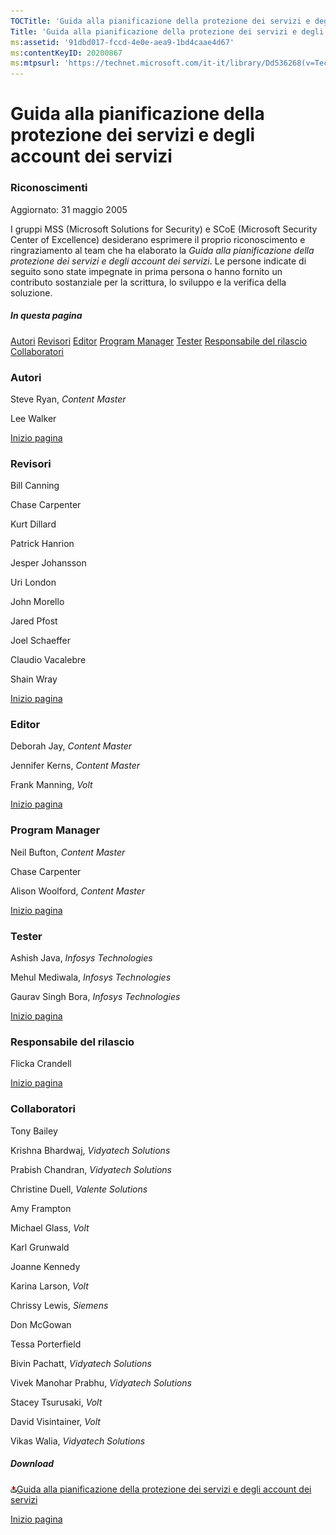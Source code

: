 ```yaml
---
TOCTitle: 'Guida alla pianificazione della protezione dei servizi e degli account dei servizi - Riconoscimenti'
Title: 'Guida alla pianificazione della protezione dei servizi e degli account dei servizi - Riconoscimenti'
ms:assetid: '91dbd017-fccd-4e0e-aea9-1bd4caae4d67'
ms:contentKeyID: 20200867
ms:mtpsurl: 'https://technet.microsoft.com/it-it/library/Dd536268(v=TechNet.10)'
---
```


Guida alla pianificazione della protezione dei servizi e degli account dei servizi
==================================================================================

### Riconoscimenti

Aggiornato: 31 maggio 2005

I gruppi MSS (Microsoft Solutions for Security) e SCoE (Microsoft Security Center of Excellence) desiderano esprimere il proprio riconoscimento e ringraziamento al team che ha elaborato la *Guida alla pianificazione della protezione dei servizi e degli account dei servizi*. Le persone indicate di seguito sono state impegnate in prima persona o hanno fornito un contributo sostanziale per la scrittura, lo sviluppo e la verifica della soluzione.

##### In questa pagina

[](#egaa)[Autori](#egaa)
[](#efaa)[Revisori](#efaa)
[](#eeaa)[Editor](#eeaa)
[](#edaa)[Program Manager](#edaa)
[](#ecaa)[Tester](#ecaa)
[](#ebaa)[Responsabile del rilascio](#ebaa)
[](#eaaa)[Collaboratori](#eaaa)

### Autori

Steve Ryan, *Content Master*

Lee Walker

[](#mainsection)[Inizio pagina](#mainsection)

### Revisori

Bill Canning

Chase Carpenter

Kurt Dillard

Patrick Hanrion

Jesper Johansson

Uri London

John Morello

Jared Pfost

Joel Schaeffer

Claudio Vacalebre

Shain Wray

[](#mainsection)[Inizio pagina](#mainsection)

### Editor

Deborah Jay, *Content Master*

Jennifer Kerns, *Content Master*

Frank Manning, *Volt*

[](#mainsection)[Inizio pagina](#mainsection)

### Program Manager

Neil Bufton, *Content Master* 

Chase Carpenter

Alison Woolford, *Content Master*

[](#mainsection)[Inizio pagina](#mainsection)

### Tester

Ashish Java, *Infosys Technologies*

Mehul Mediwala, *Infosys Technologies*

Gaurav Singh Bora, *Infosys Technologies*

[](#mainsection)[Inizio pagina](#mainsection)

### Responsabile del rilascio

Flicka Crandell

[](#mainsection)[Inizio pagina](#mainsection)

### Collaboratori

Tony Bailey

Krishna Bhardwaj, *Vidyatech Solutions*

Prabish Chandran, *Vidyatech Solutions*

Christine Duell, *Valente Solutions*

Amy Frampton

Michael Glass, *Volt*

Karl Grunwald

Joanne Kennedy

Karina Larson, *Volt*

Chrissy Lewis, *Siemens*

Don McGowan

Tessa Porterfield

Bivin Pachatt, *Vidyatech Solutions*

Vivek Manohar Prabhu, *Vidyatech Solutions*

Stacey Tsurusaki, *Volt*

David Visintainer, *Volt*

Vikas Walia, *Vidyatech Solutions*

##### Download

[![](images/Dd536268.icon_exe(it-it,TechNet.10).gif)Guida alla pianificazione della protezione dei servizi e degli account dei servizi](http://go.microsoft.com/fwlink/?linkid=41312)

[](#mainsection)[Inizio pagina](#mainsection)
